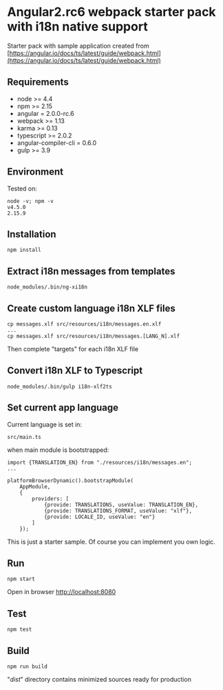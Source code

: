 #  Angular2.rc6 webpack starter pack with i18n native support

Starter pack with sample application created from [https://angular.io/docs/ts/latest/guide/webpack.html](https://angular.io/docs/ts/latest/guide/webpack.html)

## Requirements

* node >= 4.4
* npm >= 2.15
* angular = 2.0.0-rc.6
* webpack >= 1.13
* karma >= 0.13
* typescript >= 2.0.2
* angular-compiler-cli = 0.6.0
* gulp >= 3.9

## Environment

Tested on:

```
node -v; npm -v
v4.5.0
2.15.9
```

## Installation

```
npm install
```

## Extract i18n messages from templates

```
node_modules/.bin/ng-xi18n
```

## Create custom language i18n XLF files

```
cp messages.xlf src/resources/i18n/messages.en.xlf
...
cp messages.xlf src/resources/i18n/messages.[LANG_N].xlf
```

Then complete "targets" for each i18n XLF file

## Convert i18n XLF to Typescript 

```
node_modules/.bin/gulp i18n-xlf2ts
```

## Set current app language

Current language is set in:

```
src/main.ts
```

when main module is bootstrapped:

```
import {TRANSLATION_EN} from "./resources/i18n/messages.en";
... 

platformBrowserDynamic().bootstrapModule(
    AppModule,
    {
        providers: [
            {provide: TRANSLATIONS, useValue: TRANSLATION_EN},
            {provide: TRANSLATIONS_FORMAT, useValue: "xlf"},
            {provide: LOCALE_ID, useValue: "en"}
        ]
    });
```

This is just a starter sample. Of course you can implement you own logic.


## Run

```
npm start
```

Open in browser [http://localhost:8080](http://localhost:8080)

## Test

```
npm test
```

## Build

```
npm run build
```

"_dist_" directory contains minimized sources ready for production
